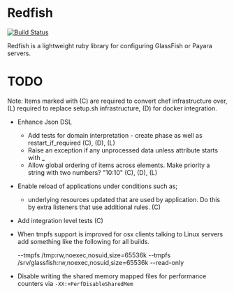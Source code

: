 # Redfish

[![Build Status](https://api.travis-ci.com/realityforge/redfish.svg?branch=master)](http://travis-ci.org/realityforge/redfish)

Redfish is a lightweight ruby library for configuring GlassFish or Payara servers.

# TODO

Note: Items marked with (C) are required to convert chef infrastructure over, (L) required to
replace setup.sh infrastructure, (D) for docker integration.

* Enhance Json DSL
    * Add tests for domain interpretation - create phase as well as restart_if_required (C), (D), (L)
    * Raise an exception if any unprocessed data unless attribute starts with \_
    * Allow global ordering of items across elements. Make priority a string with two numbers? "10:10" (C), (D), (L)

* Enable reload of applications under conditions such as;
  - underlying resources updated that are used by application. Do this by extra listeners that use additional rules. (C)

* Add integration level tests (C)

* When tmpfs support is improved for osx clients talking to Linux servers add something like the following for
  all builds.


    --tmpfs /tmp:rw,noexec,nosuid,size=65536k --tmpfs /srv/glassfish:rw,noexec,nosuid,size=65536k --read-only

* Disable writing the shared memory mapped files for performance counters via `-XX:+PerfDisableSharedMem`
